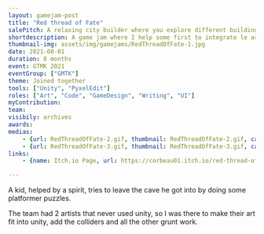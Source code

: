 ```yaml
---
layout: gamejam-post
title: "Red thread of Fate"
salePitch: A relaxing city builder where you explore different building styles while following funny and whimsical stories.
shortdescription: A game jam where I help some first to integrate le art and level design in unity.
thumbnail-img: assets/img/gamejams/RedThreadOfFate-1.jpg
date: 2021-08-01
duration: 8 months
event: GTMK 2021
eventGroup: ["GMTK"]
theme: Joined together
tools: ["Unity", "PyxelEdit"]
roles: ["Art", "Code", "GameDesign", "Writing", "UI"]
myContribution: 
team: 
visibily: archives
awards: 
medias: 
    - {url: RedThreadOfFate-2.gif, thumbnail: RedThreadOfFate-2.gif, caption: "Etheral grass."}
    - {url: RedThreadOfFate-3.gif, thumbnail: RedThreadOfFate-3.gif, caption: "Some gameplay with the 2 characters link physic."}
links: 
    - {name: Itch.io Page, url: https://corbeau01.itch.io/red-thread-of-fate}

---
```

A kid, helped by a spirit, tries to leave the cave he got into by doing some platformer puzzles.

The team had 2 artists that never used unity, so I was there to make their art fit into unity, add the colliders and all the other grunt work.